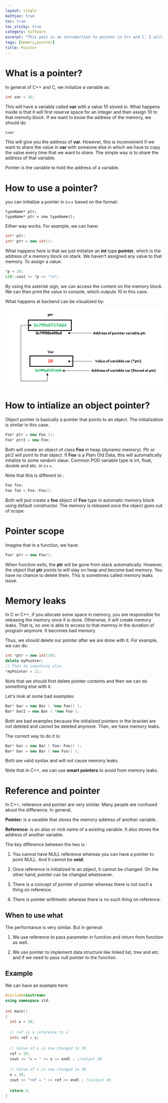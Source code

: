 ```yaml
---
layout: single
mathjax: true
toc: true
toc_sticky: true
category: Software
excerpt: "This post is an introduction to pointer in C++ and C. I will add more advanced knowledge about pointer in later time. But this will help you understand basic ideas of how pointer works in general."
tags: [memory,pointer]
title: Pointer
---
```



# What is a pointer?

In general of C++ and C, we initialize a variable as:

```cpp
int var = 10;
```

This will have a variable called **var** with a value 10 stored in. What happens inside is that it will first reserve space for an integer and then assign 10 to that memoty block. If we want to know the address of the memory, we should do

```cpp
&var
```

This will give you the address of **var**. However, this is inconvenient if we want to share the value in **var** with someone else in which we have to copy the value every time that we want to share. The simple way is to share the address of that variable. 

Pointer is the variable to hold the address of a variable. 

# How to use a pointer?

you can initialize a pointer in c++ based on the format:

```
typeName* ptr;
typeName* ptr = new typeName();
```

Either way works. For example, we can have:

```cpp
int* ptr;
int* ptr = new int();
```

What happens here is that we just initialize an **int** type **pointer**, which is the address of a memory block on stack. We haven't assigned any value to that memory. To assign a value:

```cpp
*p = 10;
std::cout << *p << "\n";
```

By using the asterisk sign, we can access the content on the memory block. We can then print the value in console, which outputs 10 in this case. 


What happens at backend can be visualized by:

![Pointer Demo](/images/20181115_pointer.png)


# How to intialize an object pointer?

Object pointer is basically a pointer that points to an object. The initialization is similar in this case. 

```cpp
Foo* ptr = new Foo ();
Foo* ptr2 = new Foo;
```

Both will create an object of class **Foo** in heap (dynamic memory). Ptr or ptr2 will point to that object. If **Foo** is a Plain Old Data, this will automatically intialize to some random vlaue. Common POD variable type is int, float, double and etc. in c++. 

Note that this is different to :

```cpp
Foo foo;
Foo foo = Foo::Foo();
```

Both will jsut create a **foo** object of **Foo** type in automatic memory block using default constructor. The memory is released once the object goes out of scope. 

# Pointer scope

Imagine that in a function, we have:

```cpp
Foo* ptr = new Foo();
```

When function exits, the **ptr** will be gone from stack automatically. However, the object that **ptr** points to will stay on heap and become bad memory. You have no chance to delete them. This is sometimes called memory leaks issue. 


# Memory leaks

In C or C++, if you allocate some space in memory, you are responsible for releasing the memory once it is done. Otherwise, it will create memory leaks. That is, no one is able to access to that memroy in the duration of program anymore. It becomes bad memory. 

Thus, we should delete our pointer after we are done with it. For example, we can do:

```cpp
int *ptr = new int(10);
delete myPointer; 
// Then do something else
*myPointer = 11; 
```

Note that we should first delete pointer contents and then we can do something else with it. 

Let's look at some bad examples:

```cpp
Bar* bar = new Bar ( *new Foo() );
Bar* bar2 = new Bar ( *new Foo );
```

Both are bad examples because the initialized pointers in the bracket are not deleted and cannot be deleted anymore. Then, we have memory leaks. 

The correct way to do it is:

```cpp
Bar* bar = new Bar ( Foo::Foo() );
Bar* bar = new Bar ( new Foo() );
```

Both are valid syntax and will not cause memory leaks. 

Note that in C++, we can use **smart pointers** to avoid from memory leaks. 

# Reference and pointer

In C++, reference and pointer are very similar. Many people are confused about the difference. In general,

**Pointer:** is a varaible that stores the memory address of another variable. 

**Reference:** is an alias or nick name of a existing variable. It also stores the address of another variable. 

The key difference between the two is :

1) You cannot have NULL reference whereas you can have a pointer to point NULL. And it cannot be **void**.

2) Once reference is initialized to an object, it cannot be changed. On the other hand, pointer can be changed whatsoever. 

3) There is a concept of pointer of pointer whereas there is not such a thing on reference. 

4) There is pointer arithmetic whereas there is no such thing on reference. 

## When to use what

The performance is very similar. But in general:

1) We use reference to pass parameter in function and return from function as well. 

2) We use pointer to implement data structure like linked list, tree and etc. and if we need to pass null pointer to the function. 

## Example

We can have an example here:

```cpp
#include<iostream> 
using namespace std; 
  
int main() 
{ 
  int x = 10; 
  
  // ref is a reference to x. 
  int& ref = x; 
  
  // Value of x is now changed to 20 
  ref = 20; 
  cout << "x = " << x << endl ; //output 20
  
  // Value of x is now changed to 30 
  x = 30; 
  cout << "ref = " << ref << endl ; //output 30
  
  return 0; 
} 
```